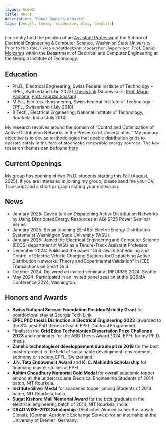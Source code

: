 ```yaml
---
layout: home2
title: About
description: "Rahul Gupta's website"
tags: [Jekyll, theme, responsive, blog, template]
---
```


I currently hold the position of an [Assistant Professor](https://school.eecs.wsu.edu/research/power-engineering/wsu-profile/rahul.k.gupta/) at the School of Electrical Engineering & Computer Science, Washinton State University. Prior to this role, I was a postdoctoral researcher (supervisor: [Prof. Daniel Molzahn](https://molzahn.github.io/)) within the Department of Electrical and Computer Engineering at the Georgia Institute of Technology.

Education
------
- Ph.D., Electrical Engineering, Swiss Federal Institute of Technology – EPFL, Switzerland (Jan 2023) [Thesis link](https://infoscience.epfl.ch/record/299705) (Supervisors: [Prof. Mario Paolone](https://people.epfl.ch/mario.paolone?lang=en), [Prof. Fabrizio Sossan](https://fabriziosossan.com/))
- M.Sc., Electrical Engineering, Swiss Federal Institute of Technology – EPFL, Switzerland (July 2018)
- B.Tech., Electrical Engineering, National Institute of Technology, Rourkela, India (July 2014)

My research revolves around the domain of “Control and Optimization of Active Distribution Networks in the Presence of Uncertainties.” My primary objective is to devise methodologies that enable distribution grids to operate safely in the face of stochastic renewable energy sources. The key research themes can be found [here](https://rahul-kgupta.github.io/research/)

Current Openings
-----
My group has opening of two Ph.D. students starting this Fall (August, 2025). If you are interested in joining my group, please send me your CV, Transcript and a short pargraph stating your motivation.

News
------
- January 2025: Gave a talk on Dispatching Active Distribution Networks by Using Distributed Energy Resources at AGI SP25 Power Seminar Series.
- January 2025: Began teaching EE-485: Electric Energy Distribution Systems at Washington State University (WSU).
- January 2025: Joined the Electrical Engineering and Computer Science (EECS) department at WSU as a Tenure-Track Assistant Professor.
- December 2024: Published the paper "Grid-aware Scheduling and Control of Electric Vehicle Charging Stations for Dispatching Active Distribution Networks: Theory and Experimental Validation" in IEEE Transactions on Smart Grid.
- October 2024: Delivered an invited seminar at INFORMS 2024, Seattle.
- May 2024: Participated in an invited panel session at the SGSMA Conference 2024, Washington.

Honors and Awards
------
- **Swiss National Science Foundation Postdoc Mobility Grant** for postdoctoral stay at Georgia Tech [Link](https://data.snf.ch/grants/person/835659).
- **EPFL PhD thesis Distinction in Electrical Engineering 2023** (awarded to the 8% best PhD theses of
each EPFL Doctoral Programme).
- Finalist in the **Grid Edge Technologies Dissertation Prize Challenge 2023** and nominated for the ABB Thesis
Award 2024, EPFL for my Ph.D. thesis.
- **Zanelli: technologie et développement durable prize 2018** for the best master project in the field of
sustainable development: environment, economy or society, EPFL, Switzerland.
- **J.N. Tata Endowment Award** and **K. C. Mahindra Scholarship** for financing master studies at EPFL.
- **Ashim Choudhury Memorial Gold Medal** for overall academic topper among all the undergraduate Electrical
Engineering Students of 2014 batch, NIT Rourkela.
- **Institute Silver Medal** for academic topper among Students of 2014 batch, NIT Rourkela, India.
- **Sugat Kishore Mall Memorial Award** for the best graduate in the electrical engineering batch of 2014, NIT
Rourkela, India.
- **DAAD WISE-2013 Scholarship** (Deutscher Akademischer Austausch Dienst), (German Academic Exchange
Service) for an internship at the University of Bremen, Germany.
